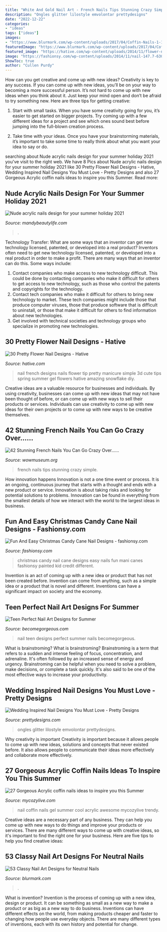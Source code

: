 ```yaml
---
title: "White And Gold Nail Art - French Nails Tips Stunning Crazy Simple"
description: "Ongles glitter lilostyle emvolontar prettydesigns"
date: "2022-12-22"
categories:
- "ideas"
tags: ["ideas"]
images:
- "https://www.blurmark.com/wp-content/uploads/2017/04/Coffin-Nails-1-1024x1024.jpg"
featuredImage: "https://www.blurmark.com/wp-content/uploads/2017/04/Coffin-Nails-1-1024x1024.jpg"
featured_image: "https://hative.com/wp-content/uploads/2014/11/flower-nail-designs/8-pretty-flower-nail-designs.jpg"
image: "https://fashionsy.com/wp-content/uploads/2014/11/nail-147.7-630x840.jpg"
ShowToc: true
author: "Cullen Purdy"
---
```



How can you get creative and come up with new ideas?
Creativity is key to any success. If you can come up with new ideas, you’ll be on your way to becoming a more successful person. It’s not hard to come up with new ideas when you think about it. Just keep your mind open and don’t be afraid to try something new. Here are three tips for getting creative:
1. Start with small tasks. When you have some creativity going for you, it’s easier to get started on bigger projects. Try coming up with a few different ideas for a project and see which ones sound best before jumping into the full-blown creation process.

2. Take time with your ideas. Once you have your brainstorming materials, it’s important to take some time to really think about what you want your idea to say or do.

	

		
searching about Nude acrylic nails design for your summer holiday 2021 you've visit to the right web. We have 8 Pics about Nude acrylic nails design for your summer holiday 2021 like 30 Pretty Flower Nail Designs - Hative, Wedding Inspired Nail Designs You Must Love - Pretty Designs and also 27 Gorgeous Acrylic coffin nails ideas to inspire you this Summer. Read more:
		
    
## Nude Acrylic Nails Design For Your Summer Holiday 2021

<img loading=lazy src="https://mandybeautylife.com/wp-content/uploads/2021/06/7-3.jpg" onerror="this.onerror=null;this.src='https://tse1.mm.bing.net/th?id=OIP.UAfIZaWs3CEU7EjwYbm0sAHaLH&amp;pid=15.1';" alt="Nude acrylic nails design for your summer holiday 2021">

_Source: mandybeautylife.com_

>. 

	

Technology Transfer: What are some ways that an inventor can get new technology licensed, patented, or developed into a real product?
Inventors often need to get new technology licensed, patented, or developed into a real product in order to make a profit. There are many ways that an inventor can do this. Some ways include: 
1. Contact companies who make access to new technology difficult. This could be done by contacting companies who make it difficult for others to get access to new technology, such as those who control the patents and copyrights for the technology. 
2. Contact tech companies who make it difficult for others to bring new technology to market. These tech companies might include those that produce computer viruses, those that produce software that is difficult to uninstall, or those that make it difficult for others to find information about new technologies. 
3. Get involved with technical societies and technology groups who specialize in promoting new technologies.

    
## 30 Pretty Flower Nail Designs - Hative

<img loading=lazy src="https://hative.com/wp-content/uploads/2014/11/flower-nail-designs/8-pretty-flower-nail-designs.jpg" onerror="this.onerror=null;this.src='https://tse4.mm.bing.net/th?id=OIP.wDoN6c9NKVYX5mELGSKuogHaHN&amp;pid=15.1';" alt="30 Pretty Flower Nail Designs - Hative">

_Source: hative.com_

>nail french designs nails flower tip pretty manicure simple 3d cute tips spring summer gel flowers hative amazing snowflake diy. 

	

Creative ideas are a valuable resource for businesses and individuals. By using creativity, businesses can come up with new ideas that may not have been thought of before, or can come up with new ways to sell their products or services. Individuals can use creativity to come up with new ideas for their own projects or to come up with new ways to be creative themselves.

    
## 42 Stunning French Nails You Can Go Crazy Over......

<img loading=lazy src="http://www.wowmuseum.org/wp-content/uploads/2015/10/21.jpg" onerror="this.onerror=null;this.src='https://tse4.mm.bing.net/th?id=OIP.i1smR7Lv8GOPJeKK_R_2LwHaJ4&amp;pid=15.1';" alt="42 Stunning French Nails You Can Go Crazy Over......">

_Source: wowmuseum.org_

>french nails tips stunning crazy simple. 

	

How innovation happens
Innovation is not a one time event or process. It is an ongoing, continuous journey that starts with a thought and ends with a new product or service. Innovation is about taking risks and looking for potential solutions to problems. Innovation can be found in everything from the smallest details of how we interact with the world to the largest ideas in business.

    
## Fun And Easy Christmas Candy Cane Nail Designs - Fashionsy.com

<img loading=lazy src="https://fashionsy.com/wp-content/uploads/2014/11/nail-147.7-630x840.jpg" onerror="this.onerror=null;this.src='https://tse2.mm.bing.net/th?id=OIP.PewRpNNXiuQD8Fb3aFzdywHaJ4&amp;pid=15.1';" alt="Fun And Easy Christmas Candy Cane Nail Designs - fashionsy.com">

_Source: fashionsy.com_

>christmas candy nail cane designs easy nails fun mani canes fashionsy painted kid credit different. 

	

Invention is an act of coming up with a new idea or product that has not been created before. Invention can come from anything, such as a simple idea or a product that is novel and different. Inventions can have a significant impact on society and the economy.

    
## Teen Perfect Nail Art Designs For Summer

<img loading=lazy src="https://static.becomegorgeous.com/img/arts/2012/Apr/19/7485/nail_art_2012-2.jpg" onerror="this.onerror=null;this.src='https://tse4.mm.bing.net/th?id=OIP.j1B0a6dlfgu3tskSFT06mgHaLH&amp;pid=15.1';" alt="Teen Perfect Nail Art Designs for Summer">

_Source: becomegorgeous.com_

>nail teen designs perfect summer nails becomegorgeous. 

	

What is brainstroming?
What is brainstroming? Brainstroming is a term that refers to a sudden and intense feeling of focus, concentration, and adrenaline. It's often followed by an increased sense of energy and urgency. Brainstroming can be helpful when you need to solve a problem, make decisions, or complete a task quickly. It's also said to be one of the most effective ways to increase your productivity.

    
## Wedding Inspired Nail Designs You Must Love - Pretty Designs

<img loading=lazy src="https://www.prettydesigns.com/wp-content/uploads/2014/05/Heart-Shape-Nails.jpg" onerror="this.onerror=null;this.src='https://tse4.mm.bing.net/th?id=OIP.X_cNl67EjJiAvQJAsJMTtAHaJ4&amp;pid=15.1';" alt="Wedding Inspired Nail Designs You Must Love - Pretty Designs">

_Source: prettydesigns.com_

>ongles glitter lilostyle emvolontar prettydesigns. 

	

Why creativity is important
Creativity is important because it allows people to come up with new ideas, solutions and concepts that never existed before. It also allows people to communicate their ideas more effectively and collaborate more effectively.

    
## 27 Gorgeous Acrylic Coffin Nails Ideas To Inspire You This Summer

<img loading=lazy src="https://mycozylive.com/wp-content/uploads/2020/06/22-5.jpg" onerror="this.onerror=null;this.src='https://tse3.mm.bing.net/th?id=OIP.DZl_CWm7XfEcI5RuM1E3dAHaJ9&amp;pid=15.1';" alt="27 Gorgeous Acrylic coffin nails ideas to inspire you this Summer">

_Source: mycozylive.com_

>nail coffin nails gel summer cool acrylic awesome mycozylive trendy. 

	

Creative ideas are a necessary part of any business. They can help you come up with new ways to do things and improve your products or services. There are many different ways to come up with creative ideas, so it's important to find the right one for your business. Here are five tips to help you find creative ideas: 

    
## 53 Classy Nail Art Designs For Neutral Nails

<img loading=lazy src="https://www.blurmark.com/wp-content/uploads/2017/04/Coffin-Nails-1-1024x1024.jpg" onerror="this.onerror=null;this.src='https://tse4.mm.bing.net/th?id=OIP.pPVIadhhjssx_ywBMvUSZQHaHa&amp;pid=15.1';" alt="53 Classy Nail Art Designs for Neutral Nails">

_Source: blurmark.com_

>. 

	

What is invention?
Invention is the process of coming up with a new idea, design or product. It can be something as small as a new way to make a product or as big as a new way to do business. Inventions can have different effects on the world, from making products cheaper and faster to changing how people use everyday objects. There are many different types of inventions, each with its own history and potential for change.

